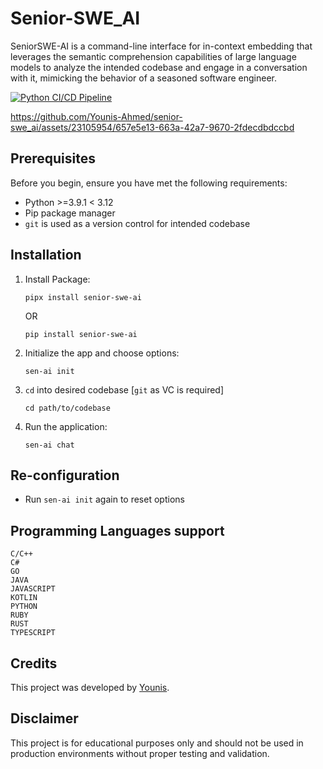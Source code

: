 # Senior-SWE_AI

SeniorSWE-AI is a command-line interface for in-context embedding that leverages the semantic comprehension capabilities of large language models to analyze the intended codebase and engage in a conversation with it, mimicking the behavior of a seasoned software engineer.

[![Python CI/CD Pipeline](https://github.com/Younis-Ahmed/senior-swe_ai/actions/workflows/pipeline.yml/badge.svg)](https://github.com/Younis-Ahmed/senior-swe_ai/actions/workflows/pipeline.yml)




https://github.com/Younis-Ahmed/senior-swe_ai/assets/23105954/657e5e13-663a-42a7-9670-2fdecdbdccbd




## Prerequisites
Before you begin, ensure you have met the following requirements:
- Python >=3.9.1 < 3.12
- Pip package manager
- `git` is used as a version control for intended codebase

## Installation
1. Install Package:
    ```shell
    pipx install senior-swe-ai
    ```
    OR
    ```shell
    pip install senior-swe-ai
    ```

2. Initialize the app and choose options:
    ```shell
    sen-ai init
    ```

3. `cd` into desired codebase [`git` as VC is required]
    ```shell
    cd path/to/codebase
    ```

4. Run the application:
    ```shell
    sen-ai chat
    ```

## Re-configuration

- Run `sen-ai init` again to reset options

## Programming Languages support
```
C/C++
C#
GO
JAVA
JAVASCRIPT
KOTLIN
PYTHON
RUBY
RUST
TYPESCRIPT
```

## Credits
This project was developed by [Younis](https://github.com/Younis-ahmed).

## Disclaimer
This project is for educational purposes only and should not be used in production environments without proper testing and validation.
